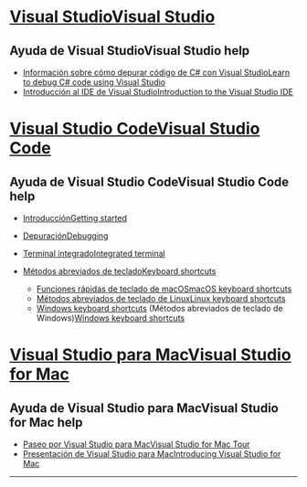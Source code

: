 # <a name="visual-studio"></a>[<span data-ttu-id="56367-101">Visual Studio</span><span class="sxs-lookup"><span data-stu-id="56367-101">Visual Studio</span></span>](#tab/visual-studio)

## <a name="visual-studio-help"></a><span data-ttu-id="56367-102">Ayuda de Visual Studio</span><span class="sxs-lookup"><span data-stu-id="56367-102">Visual Studio help</span></span>

* [<span data-ttu-id="56367-103">Información sobre cómo depurar código de C# con Visual Studio</span><span class="sxs-lookup"><span data-stu-id="56367-103">Learn to debug C# code using Visual Studio</span></span>](/visualstudio/debugger/getting-started-with-the-debugger?view=vs-2017)
* [<span data-ttu-id="56367-104">Introducción al IDE de Visual Studio</span><span class="sxs-lookup"><span data-stu-id="56367-104">Introduction to the Visual Studio IDE</span></span>](/visualstudio/ide/visual-studio-ide?view=vs-2017)

# <a name="visual-studio-code"></a>[<span data-ttu-id="56367-105">Visual Studio Code</span><span class="sxs-lookup"><span data-stu-id="56367-105">Visual Studio Code</span></span>](#tab/visual-studio-code)

## <a name="visual-studio-code-help"></a><span data-ttu-id="56367-106">Ayuda de Visual Studio Code</span><span class="sxs-lookup"><span data-stu-id="56367-106">Visual Studio Code help</span></span>

* [<span data-ttu-id="56367-107">Introducción</span><span class="sxs-lookup"><span data-stu-id="56367-107">Getting started</span></span>](https://code.visualstudio.com/docs)
* [<span data-ttu-id="56367-108">Depuración</span><span class="sxs-lookup"><span data-stu-id="56367-108">Debugging</span></span>](https://code.visualstudio.com/docs/editor/debugging)
* [<span data-ttu-id="56367-109">Terminal integrado</span><span class="sxs-lookup"><span data-stu-id="56367-109">Integrated terminal</span></span>](https://code.visualstudio.com/docs/editor/integrated-terminal)
* [<span data-ttu-id="56367-110">Métodos abreviados de teclado</span><span class="sxs-lookup"><span data-stu-id="56367-110">Keyboard shortcuts</span></span>](https://code.visualstudio.com/docs/getstarted/keybindings#_keyboard-shortcuts-reference)

  * [<span data-ttu-id="56367-111">Funciones rápidas de teclado de macOS</span><span class="sxs-lookup"><span data-stu-id="56367-111">macOS keyboard shortcuts</span></span>](https://code.visualstudio.com/shortcuts/keyboard-shortcuts-macos.pdf)
  * [<span data-ttu-id="56367-112">Métodos abreviados de teclado de Linux</span><span class="sxs-lookup"><span data-stu-id="56367-112">Linux keyboard shortcuts</span></span>](https://code.visualstudio.com/shortcuts/keyboard-shortcuts-linux.pdf)
  * <span data-ttu-id="56367-113">[Windows keyboard shortcuts](https://code.visualstudio.com/shortcuts/keyboard-shortcuts-windows.pdf) (Métodos abreviados de teclado de Windows)</span><span class="sxs-lookup"><span data-stu-id="56367-113">[Windows keyboard shortcuts](https://code.visualstudio.com/shortcuts/keyboard-shortcuts-windows.pdf)</span></span>

# <a name="visual-studio-for-mac"></a>[<span data-ttu-id="56367-114">Visual Studio para Mac</span><span class="sxs-lookup"><span data-stu-id="56367-114">Visual Studio for Mac</span></span>](#tab/visual-studio-mac)

## <a name="visual-studio-for-mac-help"></a><span data-ttu-id="56367-115">Ayuda de Visual Studio para Mac</span><span class="sxs-lookup"><span data-stu-id="56367-115">Visual Studio for Mac help</span></span>

* [<span data-ttu-id="56367-116">Paseo por Visual Studio para Mac</span><span class="sxs-lookup"><span data-stu-id="56367-116">Visual Studio for Mac Tour</span></span>](/visualstudio/mac/ide-tour)
* [<span data-ttu-id="56367-117">Presentación de Visual Studio para Mac</span><span class="sxs-lookup"><span data-stu-id="56367-117">Introducing Visual Studio for Mac</span></span>](/visualstudio/mac/)

---
